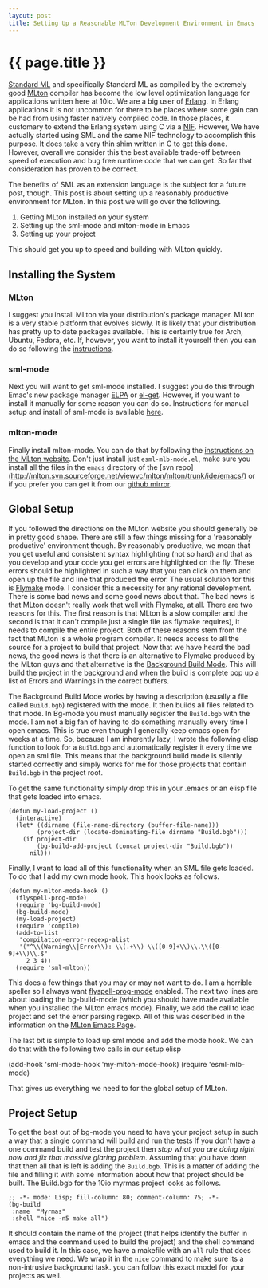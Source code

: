 ```yaml
---
layout: post
title: Setting Up a Reasonable MLTon Development Environment in Emacs
---
```


{{ page.title }}
================

[Standard ML](http://en.wikipedia.org/wiki/Standard_ML) and
specifically Standard ML as compiled by the extremely good
[MLton](http://mlton.org) compiler has become the low level
optimization language for applications written here at 10io. We are a
big user of [Erlang](http://www.erlang.org). In Erlang applications it
is not uncommon for there to be places where some gain can be had from
using faster natively compiled code. In those places, it customary to
extend the Erlang system using C via a
[NIF](http://www.erlang.org/doc/man/erl_nif.html). However, We have
actually started using SML and the same NIF technology to accomplish
this purpose. It does take a very thin shim written in C to get this
done. However, overall we consider this the best available trade-off
between speed of execution and bug free runtime code that we can
get. So far that consideration has proven to be correct.

The benefits of SML as an extension language is the subject for a
future post, though. This post is about setting up a reasonably
productive environment for MLton. In this post we will go over the
following.

1. Getting MLton installed on your system
2. Setting up the sml-mode and mlton-mode in Emacs
3. Setting up your project

This should get you up to speed and building with MLton quickly.

Installing the System
---------------------

### MLton

I suggest you install MLton via your distribution's package
manager. MLton is a very stable platform that evolves slowly. It is
likely that your distribution has pretty up to date packages
available. This is certainly true for Arch, Ubuntu, Fedora, etc. If,
however, you want to install it yourself then you can do so following
the [instructions](http://mlton.org/Download).

### sml-mode

Next you will want to get sml-mode installed. I suggest you do this
through Emac's new package manager [ELPA](http://tromey.com/elpa/) or
[el-get](https://github.com/dimitri/el-get). However, if you want to
install it manually for some reason you can do so. Instructions for
manual setup and install of sml-mode is available
[here](http://mlton.org/Emacs).

### mlton-mode

Finally install mlton-mode. You can do that by following the
[instructions on the MLton website](http://mlton.org/Emacs). Don't
just install just `esml-mlb-mode.el`, make sure you install all the files
in the `emacs` directory of the [svn repo]
(http://mlton.svn.sourceforge.net/viewvc/mlton/mlton/trunk/ide/emacs/)
or if you prefer you can get it from our
[github mirror](https://github.com/afiniate/mlton-mode).

Global Setup
------------

If you followed the directions on the MLton website you should
generally be in pretty good shape. There are still a few things
missing for a 'reasonably productive' environment though. By
reasonably productive, we mean that you get useful and consistent
syntax highlighting (not so hard) and that as you develop and your
code you get errors are highlighted on the fly. These errors should be
highlighted in such a way that you can click on them and open up the
file and line that produced the error. The usual solution for this is
[Flymake](http://flymake.sourceforge.net/) mode. I consider this a
necessity for any rational development. There is some bad news and
some good news about that. The bad news is that MLton doesn't really
work that well with Flymake, at all. There are two reasons for
this. The first reason is that MLton is a slow compiler and the second
is that it can't compile just a single file (as flymake requires),
it needs to compile the entire project. Both of these reasons stem
from the fact that MLton is a whole program compiler. It needs access
to all the source for a project to build that project. Now that we
have heard the bad news, the good news is that there is an alternative
to Flymake produced by the MLton guys and that alternative is the
[Background Build Mode](http://mlton.org/EmacsBgBuildMode). This will
build the project in the background and when the build is complete pop
up a list of Errors and Warnings in the correct buffers.

The Background Build Mode works by having a description (usually a
file called `Build.bgb`) registered with the mode. It then builds all
files related to that mode. In Bg-mode you must manually register the
`Build.bgb` with the mode. I am not a big fan of having to do
something manually every time I open emacs. This is true even though I
generally keep emacs open for weeks at a time. So, because I am
inherently lazy, I wrote the following elisp function to look for a
`Build.bgb` and automatically register it every time we open an sml
file. This means that the background build mode is silently started
correctly and simply works for me for those projects that contain
`Build.bgb` in the project root.

To get the same functionality simply drop this in your .emacs or an
elisp file that gets loaded into emacs.

    (defun my-load-project ()
      (interactive)
      (let* ((dirname (file-name-directory (buffer-file-name)))
            (project-dir (locate-dominating-file dirname "Build.bgb")))
        (if project-dir
            (bg-build-add-project (concat project-dir "Build.bgb"))
          nil)))

Finally, I want to load all of this functionality when an SML file
gets loaded. To do that I add my own mode hook. This hook looks as
follows.


    (defun my-mlton-mode-hook ()
      (flyspell-prog-mode)
      (require 'bg-build-mode)
      (bg-build-mode)
      (my-load-project)
      (require 'compile)
      (add-to-list
       'compilation-error-regexp-alist
       '("^\\(Warning\\|Error\\): \\(.+\\) \\([0-9]+\\)\\.\\([0-9]+\\)\\.$"
         2 3 4))
      (require 'sml-mlton))

This does a few things that you may or may not want to do. I am a
horrible speller so I always want
[flyspell-prog-mode](http://www.emacswiki.org/emacs/FlySpell)
enabled. The next two lines are about loading the bg-build-mode (which
you should have made available when you installed the MLton emacs
mode). Finally, we add the call to load project and set the error
parsing regexp. All of this was described in the information on the
[MLton Emacs Page](http://mlton.org/Emacs).

The last bit is simple to load up sml mode and add the mode hook. We
can do that with the following two calls in our setup elisp

(add-hook 'sml-mode-hook 'my-mlton-mode-hook)
(require 'esml-mlb-mode)

That gives us everything we need to for the global setup of MLton.

Project Setup
-------------

To get the best out of bg-mode you need to have your project setup in
such a way that a single command will build and run the tests If you
don't have a one command build and test the project then *stop what
you are doing right now and fix that massive glaring
problem*. Assuming that you have doen that then all that is left is
adding the `Build.bgb`. This is a matter of adding the file and filling it
with some information about how that project should be built. The
Build.bgb for the 10io myrmas project looks as follows.

    ;; -*- mode: Lisp; fill-column: 80; comment-column: 75; -*-
    (bg-build
     :name  "Myrmas"
     :shell "nice -n5 make all")

It should contain the name of the project (that helps identify the
buffer in emacs and the command used to build the project) and the
shell command used to build it. In this case, we have a makefile with
an `all` rule that does everything we need. We wrap it in the `nice`
command to make sure its a non-intrusive background task. you can
follow this exact model for your projects as well.
